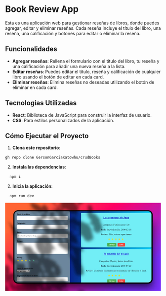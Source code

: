 # Book Review App

Esta es una aplicación web para gestionar reseñas de libros, donde puedes agregar, editar y eliminar reseñas. Cada reseña incluye el título del libro, una reseña, una calificación y botones para editar o eliminar la reseña.

## Funcionalidades

- **Agregar reseñas**: Rellena el formulario con el título del libro, tu reseña y una calificación para añadir una nueva reseña a la lista.
- **Editar reseñas**: Puedes editar el título, reseña y calificación de cualquier libro usando el botón de editar en cada card.
- **Eliminar reseñas**: Elimina reseñas no deseadas utilizando el botón de eliminar en cada card.

## Tecnologías Utilizadas

- **React**: Biblioteca de JavaScript para construir la interfaz de usuario.
- **CSS**: Para estilos personalizados de la aplicación.

## Cómo Ejecutar el Proyecto

1. **Clona este repositorio**:
  ```bash
  gh repo clone GersonGarciaKatowhu/crudBooks
```
2. **Instala las dependencias**:
```bash
  npm i
```
2. **Inicia la aplicación**:
```bash
  npm run dev
```
![Preview](./public/preview.jpg)
